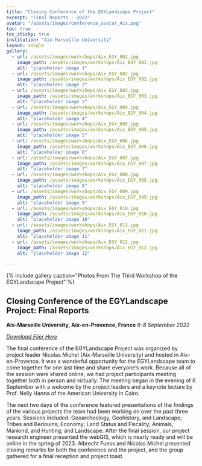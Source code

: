 ```yaml
---
title: "Closing Conference of the EGYLandscape Project"
excerpt: "Final Reports - 2022"
avatar: "/assets/images/conference_avatar_Aix.png"
toc: true
toc_sticky: true
institution: "Aix-Marseille University"
layout: single
gallery:
  - url: /assets/images/workshops/Aix_EGY_001.jpg
    image_path: /assets/images/workshops/Aix_EGY_001.jpg
    alt: "placeholder image 1"
  - url: /assets/images/workshops/Aix_EGY_002.jpg
    image_path: /assets/images/workshops/Aix_EGY_002.jpg
    alt: "placeholder image 2"
  - url: /assets/images/workshops/Aix_EGY_003.jpg
    image_path: /assets/images/workshops/Aix_EGY_003.jpg
    alt: "placeholder image 3"
  - url: /assets/images/workshops/Aix_EGY_004.jpg
    image_path: /assets/images/workshops/Aix_EGY_004.jpg
    alt: "placeholder image 4"
  - url: /assets/images/workshops/Aix_EGY_005.jpg
    image_path: /assets/images/workshops/Aix_EGY_005.jpg
    alt: "placeholder image 5"
  - url: /assets/images/workshops/Aix_EGY_006.jpg
    image_path: /assets/images/workshops/Aix_EGY_006.jpg
    alt: "placeholder image 6"
  - url: /assets/images/workshops/Aix_EGY_007.jpg
    image_path: /assets/images/workshops/Aix_EGY_007.jpg
    alt: "placeholder image 7"
  - url: /assets/images/workshops/Aix_EGY_008.jpg
    image_path: /assets/images/workshops/Aix_EGY_008.jpg
    alt: "placeholder image 8"
  - url: /assets/images/workshops/Aix_EGY_009.jpg
    image_path: /assets/images/workshops/Aix_EGY_009.jpg
    alt: "placeholder image 9"
  - url: /assets/images/workshops/Aix_EGY_010.jpg
    image_path: /assets/images/workshops/Aix_EGY_010.jpg
    alt: "placeholder image 10"
  - url: /assets/images/workshops/Aix_EGY_011.jpg
    image_path: /assets/images/workshops/Aix_EGY_011.jpg
    alt: "placeholder image 11"
  - url: /assets/images/workshops/Aix_EGY_012.jpg
    image_path: /assets/images/workshops/Aix_EGY_012.jpg
    alt: "placeholder image 12"

---
```


{% include gallery caption="Photos From The Third Workshop of the EGYLandscape Project" %}

## Closing Conference of the EGYLandscape Project: Final Reports
**Aix-Marseille University, Aix-en-Provence, France**
*6-8 September 2022*

[*Download Flier Here*](https://www.egylandscape.org/workshops/EGYLandscapes_AixProvence2022_Flier.jpg)

The final conference of the EGYLandscape Project was organized by project leader Nicolas Michel (Aix-Marseille University) and hosted in Aix-en-Provence. It was a wonderful opportunity for the EGYLandscape team to come together for one last time and share everyone’s work. Because all of the session were shared online, we had project participants meeting together both in person and virtually. The meeting began in the evening of 6 September with a welcome by the project leaders and a keynote lecture by Prof. Nelly Hanna of the American University in Cairo.

The next two days of the conference featured presentations of the findings of the various projects the team had been working on over the past three years. Sessions included: Geoarcheology, Geohistory, and Landscape; Tribes and Bedouins; Economy; Land Status and Fiscality; Animals, Mankind, and Hunting; and Landscape. After the final session, our project research engineer presented the webGIS, which is nearly ready and will be online in the spring of 2023. Albrecht Fuess and Nicolas Michel presented closing remarks for both the conference and the project, and the group gathered for a final reception and project toast.

